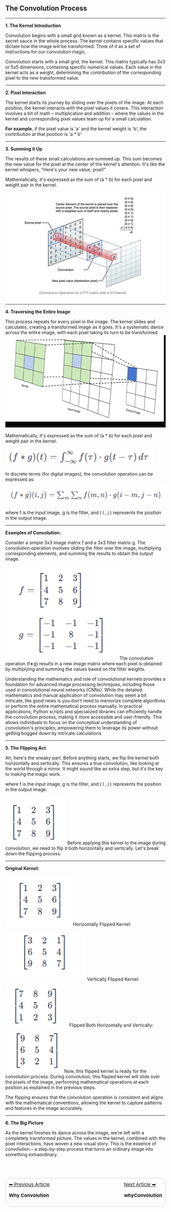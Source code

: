 ## The Convolution Process
<hr>

**1. The Kernel Introduction**

Convolution begins with a small grid known as a kernel. This matrix is the secret sauce in the whole process. The kernel contains specific values that dictate how the image will be transformed. Think of it as a set of instructions for our convolution magic.

Convolution starts with a small grid, the kernel. This matrix typically has 3x3 or 5x5 dimensions, containing specific numerical values. Each value in the kernel acts as a weight, determining the contribution of the corresponding pixel to the new transformed value.

<hr>

**2. Pixel Interaction**

The kernel starts its journey by sliding over the pixels of the image. At each position, the kernel interacts with the pixel values it covers. This interaction involves a bit of math – multiplication and addition – where the values in the kernel and corresponding pixel values team up for a small calculation.

**For example**, if the pixel value is 'a' and the kernel weight is 'b', the contribution at that position is 'a * b'

<hr>

**3. Summing it Up**

The results of these small calculations are summed up. This sum becomes the new value for the pixel at the center of the kernel's attention. It's like the kernel whispers, "Here's your new value, pixel!"

Mathematically, it's expressed as the sum of (a * b) for each pixel and weight pair in the kernel.

![alt text](../images/image0.png)

<hr>

**4. Traversing the Entire Image**

This process repeats for every pixel in the image. The kernel slides and calculates, creating a transformed image as it goes. It's a systematic dance across the entire image, with each pixel taking its turn to be transformed
![alt text](../images/convolution.gif)

Mathematically, it's expressed as the sum of (a * b) for each pixel and weight pair in the kernel.


![alt text](../images/image1.png)

In discrete terms (for digital images), the convolution operation can be expressed as:

![alt text](../images/image2.png)

where f is the input image, g is the filter, and ( I , j ) represents the position in the output image.

<hr>

**Examples of Convolution:**

Consider a simple 3x3 image matrix f and a 3x3 filter matrix g. The convolution operation involves sliding the filter over the image, multiplying corresponding elements, and summing the results to obtain the output image.

![alt text](../images/image3.png)
The convolution operation (f∗g) results in a new image matrix where each pixel is obtained by multiplying and summing the values based on the filter weights.

Understanding the mathematics and role of convolutional kernels provides a foundation for advanced image processing techniques, including those used in convolutional neural networks (CNNs). While the detailed mathematics and manual application of convolution may seem a bit intricate, the good news is you don't need to memorize complete algorithms or perform the entire mathematical process manually. In practical applications, Python scripts and specialized libraries can efficiently handle the convolution process, making it more accessible and user-friendly. This allows individuals to focus on the conceptual understanding of convolution's principles, empowering them to leverage its power without getting bogged down by intricate calculations

<hr>

**5. The Flipping Act**

Ah, here's the sneaky part. Before anything starts, we flip the kernel both horizontally and vertically. This ensures a true convolution, like looking at the world through a mirror. It might sound like an extra step, but it's the key to making the magic work.

where f is the input image, g is the filter, and ( I , j ) represents the position in the output image.

![alt text](../images/image4.png)
Before applying this kernel to the image during convolution, we need to flip it both horizontally and vertically. Let's break down the flipping process:

<hr>

**Original Kernel:**

![alt text](../images/image-1.png)
Horizontally Flipped Kernel:

![alt text](../images/image-2.png)
Vertically Flipped Kernel:

![alt text](../images/image-3.png)
Flipped Both Horizontally and Vertically:

![alt text](../images/image-4.png)
Now, this flipped kernel is ready for the convolution process. During convolution, this flipped kernel will slide over the pixels of the image, performing mathematical operations at each position as explained in the previous steps.

The flipping ensures that the convolution operation is consistent and aligns with the mathematical conventions, allowing the kernel to capture patterns and features in the image accurately.

<hr>

**6. The Big Picture**

As the kernel finishes its dance across the image, we're left with a completely transformed picture. The values in the kernel, combined with the pixel interactions, have woven a new visual story. This is the essence of convolution – a step-by-step process that turns an ordinary image into something extraordinary.



<br>
<br>
<br>
<div style="display: flex; justify-content: space-between; border: 1px solid #ccc; padding: 10px; border-radius:20px;font-size:15px">
    <div>
        <a href="whyConvolution.md">&#x2B05; Previous Article</a>
        <p><b>Why Convolution</b></p>
    </div>
    <div style="margin-left: 30px;">
        <a href="Convolution Example.md">Next Article &#x27A1;</a>
        <p><b>whyConvolution</b></p>
    </div>
</div>